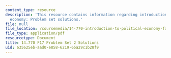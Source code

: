 ```yaml
---
content_type: resource
description: 'This resource contains information regarding introduction to political
  economy: Problem set solutions.'
file: null
file_location: /coursemedia/14-770-introduction-to-political-economy-fall-2017/635625ebaad0e858621965a29c1b28f9_MIT14_770F17_pset2sol.pdf
file_type: application/pdf
resourcetype: Document
title: 14.770 F17 Problem Set 2 Solutions
uid: 635625eb-aad0-e858-6219-65a29c1b28f9
---
```

